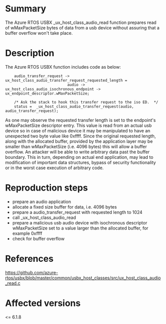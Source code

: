 # Summary

The Azure RTOS USBX _ux_host_class_audio_read function prepares read of wMaxPacketSize bytes of data from a usb device without assuring that a buffer overflow won't take place.

# Description

The Azure RTOS USBX function includes code as below:
```
    audio_transfer_request -> ux_host_class_audio_transfer_request_requested_length =
                            audio -> ux_host_class_audio_isochronous_endpoint -> ux_endpoint_descriptor.wMaxPacketSize;

    /* Ask the stack to hook this transfer request to the iso ED.  */
    status =  _ux_host_class_audio_transfer_request(audio, audio_transfer_request);
```

As one may observe the requested transfer length is set to the endpoint's wMaxPacketSize descriptor entry. This value is read from an actual usb device so in case of malicious device it may be manipulated to have an unexpected two byte value like 0xffff. Since the original requested length, along with the allocated buffer, provided by the application layer may be smaller than wMaxPacketSize (i.e. 4096 bytes) this will allow a buffer overflow. An attacker will be able to write arbitrary data past the buffer boundary. This in turn, depending on actual end application, may lead to modification of important data structures, bypass of security functionality or in the worst case execution of arbitrary code.

# Reproduction steps

- prepare an audio application
- allocate a fixed size buffer for data, i.e. 4096 bytes
- prepare a audio_transfer_request with requested length to 1024
- call _ux_host_class_audio_read
- prepare a malicious usb audio device with isochronous descriptor wMaxPacketSize set to a value larger than the allocated buffer, for example 0xffff
- check for buffer overflow

# References

https://github.com/azure-rtos/usbx/blob/master/common/usbx_host_classes/src/ux_host_class_audio_read.c

# Affected versions

<= 6.1.8